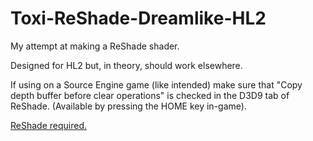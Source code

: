 # Toxi-ReShade-Dreamlike-HL2

My attempt at making a ReShade shader.

Designed for HL2 but, in theory, should work elsewhere.

If using on a Source Engine game (like intended) make sure that "Copy depth buffer before clear operations" is checked in the D3D9 tab of ReShade. (Available by pressing the HOME key in-game).

[ReShade required.](https://reshade.me/)
